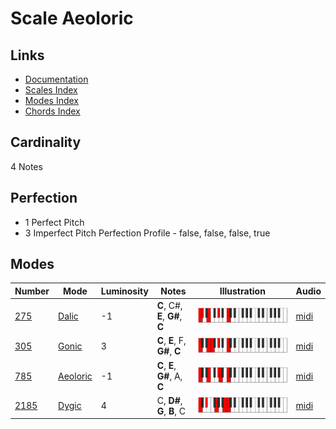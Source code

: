 # Scale Aeoloric

## Links

- [Documentation](README.md)
- [Scales Index](Scales.md)
- [Modes Index](Modes.md)
- [Chords Index](Chords.md)

## Cardinality

4 Notes

## Perfection

- 1 Perfect Pitch
- 3 Imperfect Pitch
Perfection Profile - false, false, false, true

## Modes

| Number | Mode | Luminosity | Notes | Illustration | Audio |
|--------|------|------------|-------|--------------|-------|
| [275](https://ianring.com/musictheory/scales/275) | [Dalic](ModeDalic.md) | -1 | **C**, C#, **E**, **G#**, **C** | ![CNaturalDalic](ModeCNaturalDalic.png) | [midi](https://github.com/edipermadi/music/blob/main/docs/ModeCNaturalDalic.mid?raw=true) | 
| [305](https://ianring.com/musictheory/scales/305) | [Gonic](ModeGonic.md) | 3 | **C**, **E**, F, **G#**, **C** | ![CNaturalGonic](ModeCNaturalGonic.png) | [midi](https://github.com/edipermadi/music/blob/main/docs/ModeCNaturalGonic.mid?raw=true) | 
| [785](https://ianring.com/musictheory/scales/785) | [Aeoloric](ModeAeoloric.md) | -1 | **C**, **E**, **G#**, A, **C** | ![CNaturalAeoloric](ModeCNaturalAeoloric.png) | [midi](https://github.com/edipermadi/music/blob/main/docs/ModeCNaturalAeoloric.mid?raw=true) | 
| [2185](https://ianring.com/musictheory/scales/2185) | [Dygic](ModeDygic.md) | 4 | C, **D#**, **G**, **B**, C | ![CNaturalDygic](ModeCNaturalDygic.png) | [midi](https://github.com/edipermadi/music/blob/main/docs/ModeCNaturalDygic.mid?raw=true) | 
